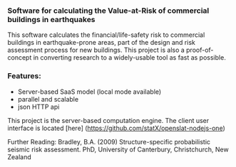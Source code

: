 ### Software for calculating the Value-at-Risk of commercial buildings in earthquakes

This software calculates the financial/life-safety risk to commercial buildings in earthquake-prone areas, part of the design and risk assessment process for new buildings. This project is also a proof-of-concept in converting research to a widely-usable tool as fast as possible.

### Features:
* Server-based SaaS model (local mode available)
* parallel and scalable
* json HTTP api

This project is the server-based computation engine. The client user interface is located [here] (https://github.com/statX/openslat-nodejs-one)

Further Reading:
Bradley, B.A. (2009) Structure-specific probabilistic seismic risk assessment. PhD, University of Canterbury, Christchurch, New Zealand
